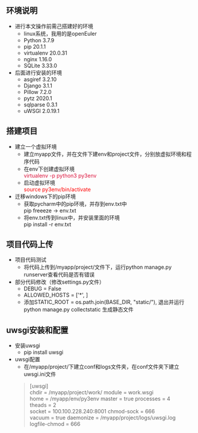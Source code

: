 ## 环境说明
* 进行本文操作前需己搭建好的环境
  - linux系统，我用的是openEuler
  - Python 3.7.9
  - pip 20.1.1
  - virtualenv 20.0.31
  - nginx 1.16.0
  - SQLite 3.33.0
* 后面进行安装的环境 
  - asgiref 3.2.10
  - Django 3.1.1
  - Pillow 7.2.0
  - pytz 2020.1
  - sqlparse 0.3.1
  - uWSGI 2.0.19.1

## 搭建项目
* 建立一个虚拟环境
  - 建立myapp文件，并在文件下建env和project文件，分别放虚拟环境和程序代码
  - 在env下创建虚拟环境      
    <font color="#DC143C">virtualenv -p python3 py3env</font>
  - 启动虚拟环境     
    <font color="red">source py3env/bin/activate</font>
* 迁移windows下的pip环境
  - 获取pycharm中的pip环境，并存到env.txt中         
    pip freeeze -> env.txt
  - 将env.txt传到linux中，并安装里面的环境     
    pip install -r env.txt
    
## 项目代码上传
* 项目代码测试
  - 将代码上传到/myapp/project/文件下，运行python manage.py runserver查看代码是否有错误
* 部分代码修改（修改settings.py文件）
  - DEBUG = False 
  - ALLOWED_HOSTS = ['*',  ]
  - 添加STATIC_ROOT = os.path.join(BASE_DIR, "static/"), 退出并运行 python manage.py collectstatic 生成静态文件
  
## uwsgi安装和配置
* 安装uwsgi
  - pip install uwsgi
* uwsgi配置
  - 在/myapp/project/下建立conf和logs文件夹，在conf文件夹下建立uwsgi.ini文件
  >[uwsgi]  
  >chdir = /myapp/project/work/
  >module = work.wsgi  
  >home = /myapp/env/py3env
  >master = true
  >processes = 4  
  >theads = 2  
  >socket = 100.100.228.240:8001
  >chmod-sock = 666  
  >vacuum = true
  >daemonize = /myapp/project/logs/uwsgi.log 
  >logfile-chmod = 666 


  

